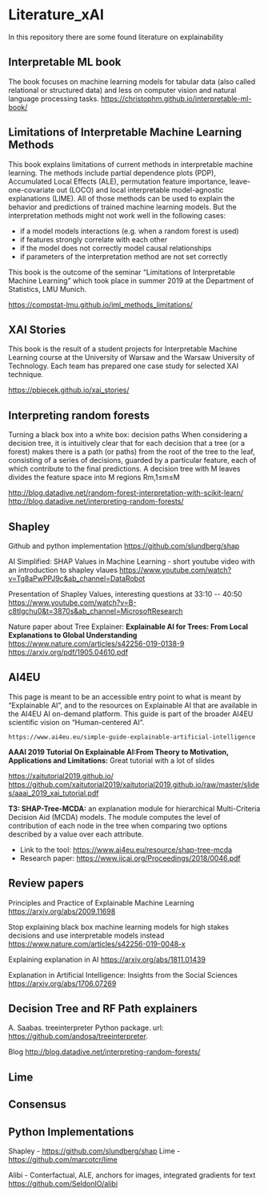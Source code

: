 # Literature_xAI
In this repository there are some found literature on explainability

## Interpretable ML book
The book focuses on machine learning models for tabular data (also called relational or structured data)
 and less on computer vision and natural language processing tasks. 
https://christophm.github.io/interpretable-ml-book/


## Limitations of Interpretable Machine Learning Methods
This book explains limitations of current methods in interpretable machine learning. 
The methods include partial dependence plots (PDP), Accumulated Local Effects (ALE), permutation feature importance, 
leave-one-covariate out (LOCO) and local interpretable model-agnostic explanations (LIME).
 All of those methods can be used to explain the behavior and predictions of trained machine learning models.
  But the interpretation methods might not work well in the following cases:

 - if a model models interactions (e.g. when a random forest is used)
 - if features strongly correlate with each other
 - if the model does not correctly model causal relationships
- if parameters of the interpretation method are not set correctly


This book is the outcome of the seminar “Limitations of Interpretable Machine Learning” which took place in summer 2019 at the Department of Statistics, LMU Munich.

https://compstat-lmu.github.io/iml_methods_limitations/

## XAI Stories
This book is the result of a student projects for Interpretable
 Machine Learning course at the University of Warsaw and the Warsaw University of Technology.
 Each team has prepared one case study for selected XAI technique.

https://pbiecek.github.io/xai_stories/

## Interpreting random forests

Turning a black box into a white box: decision paths
When considering a decision tree, it is intuitively clear that for each decision that a tree (or a forest) makes there is a path (or paths) from the root of the tree to the leaf, consisting of a series of decisions, guarded by a particular feature, each of which contribute to the final predictions.
A decision tree with M leaves divides the feature space into M regions Rm,1≤m≤M

http://blog.datadive.net/random-forest-interpretation-with-scikit-learn/
http://blog.datadive.net/interpreting-random-forests/

## Shapley

Github and python implementation
https://github.com/slundberg/shap

AI Simplified: SHAP Values in Machine Learning - short youtube video with an introduction
to shapley vlaues
https://www.youtube.com/watch?v=Tg8aPwPPJ9c&ab_channel=DataRobot


Presentation of Shapley Values, interesting questions at 33:10 -- 40:50
 https://www.youtube.com/watch?v=B-c8tIgchu0&t=3870s&ab_channel=MicrosoftResearch



Nature paper about Tree Explainer: **Explainable AI for Trees: From Local Explanations to Global
Understanding**
https://www.nature.com/articles/s42256-019-0138-9
https://arxiv.org/pdf/1905.04610.pdf

## AI4EU
This page is meant to be an accessible entry point to what is meant by
 “Explainable AI”, and to the resources on Explainable AI that are available
  in the AI4EU AI on-demand platform.
   This guide is part of the broader AI4EU scientific vision
    on “Human-centered AI”.
    
    https://www.ai4eu.eu/simple-guide-explainable-artificial-intelligence
    
**AAAI 2019 Tutorial On Explainable AI:From Theory to Motivation, Applications and Limitations:** 
   Great tutorial with a lot of slides

   https://xaitutorial2019.github.io/
   https://github.com/xaitutorial2019/xaitutorial2019.github.io/raw/master/slides/aaai_2019_xai_tutorial.pdf
   
 **T3: SHAP-Tree-MCDA:** an explanation module for hierarchical Multi-Criteria Decision Aid (MCDA) models.
  The module computes the level of contribution of each node in the tree when comparing two options
   described by a value over each attribute.

 - Link to the tool: https://www.ai4eu.eu/resource/shap-tree-mcda
 - Research paper: https://www.ijcai.org/Proceedings/2018/0046.pdf
 
 ## Review papers
 Principles and Practice of Explainable Machine Learning
 https://arxiv.org/abs/2009.11698
 
 Stop explaining black box machine learning models
  for high stakes decisions and use interpretable models instead
   https://www.nature.com/articles/s42256-019-0048-x
   
   Explaining explanation in AI https://arxiv.org/abs/1811.01439
   
   Explanation in Artificial Intelligence: Insights from the Social Sciences https://arxiv.org/abs/1706.07269
 
 
## Decision Tree and RF Path explainers

A. Saabas. treeinterpreter Python package. url: https://github.com/andosa/treeinterpreter.

Blog http://blog.datadive.net/interpreting-random-forests/ 
## Lime


## Consensus

## Python Implementations
Shapley - https://github.com/slundberg/shap
Lime - https://github.com/marcotcr/lime

Alibi - Conterfactual, ALE, anchors for images, integrated gradients for text https://github.com/SeldonIO/alibi
